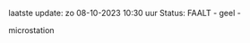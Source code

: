 laatste update: 
zo 08-10-2023 10:30   uur 
Status: FAALT - geel - 
<div class="service Y">microstation</div>